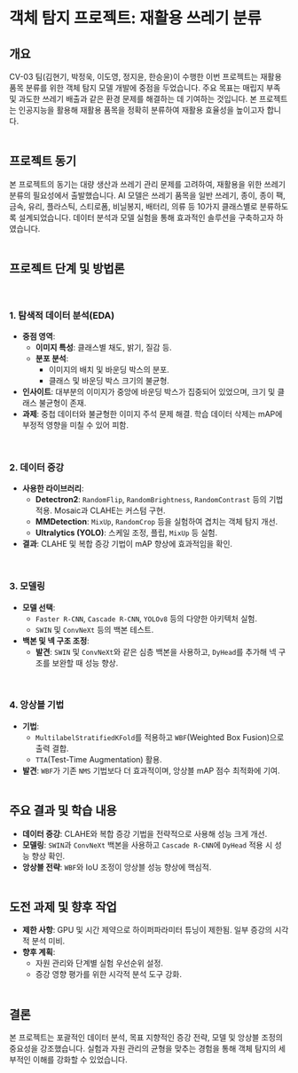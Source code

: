
# 객체 탐지 프로젝트: 재활용 쓰레기 분류

## 개요
CV-03 팀(김현기, 박정욱, 이도영, 정지윤, 한승윤)이 수행한 이번 프로젝트는 재활용 품목 분류를 위한 객체 탐지 모델 개발에 중점을 두었습니다. 주요 목표는 매립지 부족 및 과도한 쓰레기 배출과 같은 환경 문제를 해결하는 데 기여하는 것입니다. 본 프로젝트는 인공지능을 활용해 재활용 품목을 정확히 분류하여 재활용 효율성을 높이고자 합니다.
<br/><br/>

## 프로젝트 동기
본 프로젝트의 동기는 대량 생산과 쓰레기 관리 문제를 고려하여, 재활용을 위한 쓰레기 분류의 필요성에서 출발했습니다. AI 모델은 쓰레기 품목을 일반 쓰레기, 종이, 종이 팩, 금속, 유리, 플라스틱, 스티로폼, 비닐봉지, 배터리, 의류 등 10가지 클래스별로 분류하도록 설계되었습니다. 데이터 분석과 모델 실험을 통해 효과적인 솔루션을 구축하고자 하였습니다.
<br/><br/>

## 프로젝트 단계 및 방법론
<br/>

### 1. 탐색적 데이터 분석(EDA)
- **중점 영역**:
  - **이미지 특성**: 클래스별 채도, 밝기, 질감 등.
  - **분포 분석**:
    - 이미지의 배치 및 바운딩 박스의 분포.
    - 클래스 및 바운딩 박스 크기의 불균형.
- **인사이트**: 대부분의 이미지가 중앙에 바운딩 박스가 집중되어 있었으며, 크기 및 클래스 불균형이 존재.
- **과제**: 중첩 데이터와 불균형한 이미지 주석 문제 해결. 학습 데이터 삭제는 mAP에 부정적 영향을 미칠 수 있어 피함.
<br/>

### 2. 데이터 증강
- **사용한 라이브러리**:
  - **Detectron2**: `RandomFlip`, `RandomBrightness`, `RandomContrast` 등의 기법 적용. Mosaic과 CLAHE는 커스텀 구현.
  - **MMDetection**: `MixUp`, `RandomCrop` 등을 실험하여 겹치는 객체 탐지 개선.
  - **Ultralytics (YOLO)**: 스케일 조정, 플립, `MixUp` 등 실험.
- **결과**: CLAHE 및 복합 증강 기법이 mAP 향상에 효과적임을 확인.
<br/>

### 3. 모델링
- **모델 선택**:
  - `Faster R-CNN`, `Cascade R-CNN`, `YOLOv8` 등의 다양한 아키텍처 실험.
  - `SWIN` 및 `ConvNeXt` 등의 백본 테스트.
- **백본 및 넥 구조 조정**:
  - **발견**: `SWIN` 및 `ConvNeXt`와 같은 심층 백본을 사용하고, `DyHead`를 추가해 넥 구조를 보완할 때 성능 향상.
<br/>

### 4. 앙상블 기법
- **기법**:
  - `MultilabelStratifiedKFold`를 적용하고 `WBF`(Weighted Box Fusion)으로 출력 결합.
  - `TTA`(Test-Time Augmentation) 활용.
- **발견**: `WBF`가 기존 `NMS` 기법보다 더 효과적이며, 앙상블 mAP 점수 최적화에 기여.
<br/><br/>

## 주요 결과 및 학습 내용
- **데이터 증강**: CLAHE와 복합 증강 기법을 전략적으로 사용해 성능 크게 개선.
- **모델링**: `SWIN`과 `ConvNeXt` 백본을 사용하고 `Cascade R-CNN`에 `DyHead` 적용 시 성능 향상 확인.
- **앙상블 전략**: `WBF`와 IoU 조정이 앙상블 성능 향상에 핵심적.
<br/><br/>

## 도전 과제 및 향후 작업
- **제한 사항**: GPU 및 시간 제약으로 하이퍼파라미터 튜닝이 제한됨. 일부 증강의 시각적 분석 미비.
- **향후 계획**:
  - 자원 관리와 단계별 실험 우선순위 설정.
  - 증강 영향 평가를 위한 시각적 분석 도구 강화.
<br/><br/>

## 결론
본 프로젝트는 포괄적인 데이터 분석, 목표 지향적인 증강 전략, 모델 및 앙상블 조정의 중요성을 강조했습니다. 실험과 자원 관리의 균형을 맞추는 경험을 통해 객체 탐지의 세부적인 이해를 강화할 수 있었습니다.
